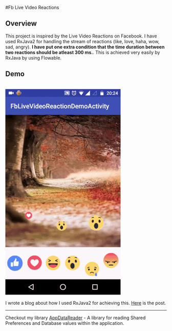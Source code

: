 #Fb Live Video Reactions

## Overview
This project is inspired by the Live Video Reactions on Facebook. I have used RxJava2 for handling the stream of reactions (like, love, haha, wow, sad, angry). **I have put one extra condition that the time duration between two reactions should be atleast 300 ms.**. This is achieved very easily by RxJava by using Flowable<Timed>. 

## Demo
&nbsp; &nbsp; &nbsp; &nbsp; &nbsp; &nbsp; &nbsp; &nbsp; &nbsp; &nbsp; &nbsp; &nbsp; &nbsp; &nbsp; &nbsp; &nbsp; &nbsp; &nbsp; &nbsp; &nbsp; &nbsp; &nbsp; &nbsp; &nbsp; ![](fb_live_video_reactions.gif)

I wrote a blog about how I used RxJava2 for achieving this. [Here](https://medium.com/@anshuljain/rxjava2-demo-1-facebook-live-video-emoticons-streams-10f5211bc62#.mwgmwi7pa) is the post.

------

Checkout my library [AppDataReader](https://github.com/Ansh1234/AppDataReader) - A library for reading Shared Preferences and Database values within the application.



